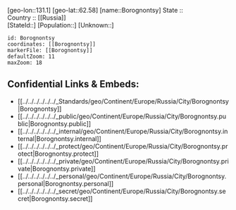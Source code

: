 ﻿---
location: [62.58,131.1] 
mapzoom: [7,12] 
mapmarker: city 
type: City
tags:
- geo/City


SpocWebEntityId: 29287
isDeleted: false
confidential: public

---
[geo-lon::131.1] 
[geo-lat::62.58] 
[name::Borognontsy] 
State ::  
Country :: [[Russia]]  
[StateId::] 
[Population::] 
[Unknown::] 


```leaflet
id: Borognontsy
coordinates: [[Borognontsy]] 
markerFile: [[Borognontsy]] 
defaultZoom: 11 
maxZoom: 18
```


## Confidential Links & Embeds: 
- [[../../../../../../_Standards/geo/Continent/Europe/Russia/City/Borognontsy|Borognontsy]] 
- [[../../../../../../_public/geo/Continent/Europe/Russia/City/Borognontsy.public|Borognontsy.public]] 
- [[../../../../../../_internal/geo/Continent/Europe/Russia/City/Borognontsy.internal|Borognontsy.internal]] 
- [[../../../../../../_protect/geo/Continent/Europe/Russia/City/Borognontsy.protect|Borognontsy.protect]] 
- [[../../../../../../_private/geo/Continent/Europe/Russia/City/Borognontsy.private|Borognontsy.private]] 
- [[../../../../../../_personal/geo/Continent/Europe/Russia/City/Borognontsy.personal|Borognontsy.personal]] 
- [[../../../../../../_secret/geo/Continent/Europe/Russia/City/Borognontsy.secret|Borognontsy.secret]] 
